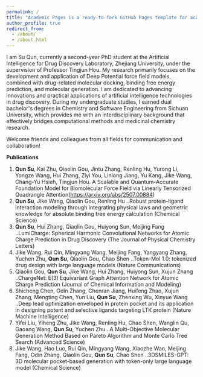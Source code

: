 ```yaml
---
permalink: /
title: "Academic Pages is a ready-to-fork GitHub Pages template for academic personal websites"
author_profile: true
redirect_from: 
  - /about/
  - /about.html
---
```


I am Su Qun, currently a second-year PhD student at the Artificial Intelligence for Drug Discovery Laboratory, Zhejiang University, under the supervision of Professor Tingjun Hou. My research primarily focuses on the development and application of Deep Potential force field models, combined with drug-related molecular docking, binding free energy prediction, and molecular generation. I am dedicated to advancing innovations and practical applications of artificial intelligence technologies in drug discovery. During my undergraduate studies, I earned dual bachelor's degrees in Chemistry and Software Engineering from Sichuan University, which provides me with an interdisciplinary background that effectively bridges computational methods and medicinal chemistry research.

Welcome friends and colleagues from all fields for communication and collaboration!

**Publications**
1. **Qun Su**, Kai Zhu, Qiaolin Gou, Jintu Zhang, Renling Hu, Yurong Li, Yongze Wang, Hui Zhang, Ziyi You, Linlong Jiang, Yu Kang, Jike Wang, Chang-Yu Hsieh, Tingjun Hou. A Scalable and Quantum-Accurate Foundation Model for Biomolecular Force Field via Linearly Tensorized Quadrangle Attention(https://arxiv.org/abs/2507.00884)
2. **Qun Su**, Jike Wang, Qiaolin Gou, Renling Hu ..Robust protein–ligand interaction modeling through integrating physical laws and geometric knowledge for absolute binding free energy calculation (Chemical Science)
3. **Qun Su**, Hui Zhang, Qiaolin Gou, Huiyong Sun, Meijing Fang ..LumiCharge: Spherical Harmonic Convolutional Networks for Atomic Charge Prediction in Drug Discovery (The Journal of Physical Chemistry Letters)
4. Jike Wang, Rui Qin, Mingyang Wang, Meijing Fang, Yangyang Zhang, Yuchen Zhu, **Qun Su**, Qiaolin Gou, Chao Shen ..Token-Mol 1.0: tokenized drug design with large language models (Nature Communications)
5. Qiaolin Gou, **Qun Su**, Jike Wang, Hui Zhang, Huiyong Sun, Xujun Zhang ..ChargeNet: E(3) Equivariant Graph Attention Network for Atomic Charge Prediction (Journal of Chemical Information and Modeling)
6. Shicheng Chen, Odin Zhang, Chenran Jiang, Huifeng Zhao, Xujun Zhang, Mengting Chen, Yun Liu, **Qun Su**, Zhenxing Wu, Xinyue Wang ..Deep lead optimization enveloped in protein pocket and its application in designing potent and selective ligands targeting LTK protein (Nature Machine Intelligence)
7. Yifei Liu, Yiheng Zhu, Jike Wang, Renling Hu, Chao Shen, Wanglin Qu, Gaoang Wang, **Qun Su**, Yuchen Zhu ..A Multi-Objective Molecular Generation Method Based on Pareto Algorithm and Monte Carlo Tree Search (Advanced Science)
8. Jike Wang, Hao Luo, Rui Qin, Mingyang Wang, Xiaozhe Wan, Meijing Fang, Odin Zhang, Qiaolin Gou, **Qun Su**, Chao Shen ..3DSMILES-GPT: 3D molecular pocket-based generation with token-only large language model (Chemical Science)
   
